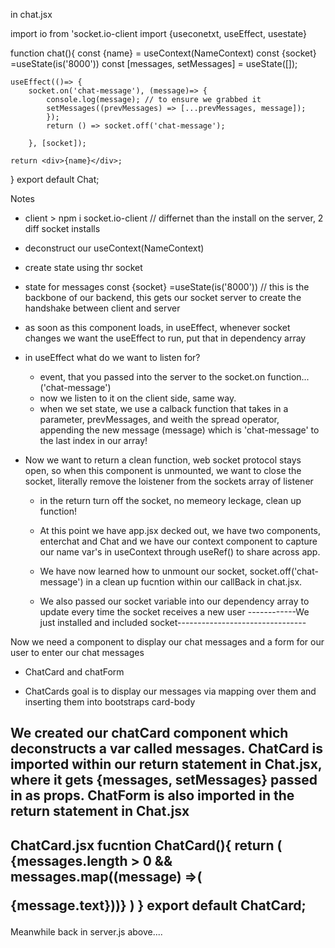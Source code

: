 in chat.jsx 

import io from 'socket.io-client
import {useconetxt, useEffect, usestate}

function chat(){
    const {name} = useContext(NameContext)
    const {socket} =useState(is('8000'))
    const [messages, setMessages] = useState([]);

    useEffect(()=> {
        socket.on('chat-message'), (message)=> {
            console.log(message); // to ensure we grabbed it
            setMessages((prevMessages) => [...prevMessages, message]);
            });
            return () => socket.off('chat-message');

        }, [socket]);

    return <div>{name}</div>;
}
export default Chat;


Notes
* client > npm i socket.io-client // differnet than the install on the server, 2 diff socket installs

* deconstruct our useContext(NameContext)
* create state using thr socket
* state for messages
const {socket} =useState(is('8000')) // this is the backbone of our backend, this gets our socket server to create the handshake between client and server
* as soon as this component loads, in useEffect, whenever socket changes we want the useEffect to run, put that in dependency array
* in useEffect what do we want to listen for?
    - event, that you passed into the server to the socket.on function... ('chat-message')
    - now we listen to it on the client side, same way.
    - when we set state, we use a calback function that takes in a parameter, prevMessages, and weith the     spread operator, appending the new message (message) which is 'chat-message' to the last index in our array!
    
* Now we want to return a clean function, web socket protocol stays open, so when this component is unmounted, we want to close the socket, literally remove the loistener from the sockets array of listener
    - in the return turn off the socket, no memeory leckage, clean up function!


    - At this point we have app.jsx decked out, we have two components, enterchat and Chat and we have our context component to capture our name var's in useContext through useRef() to share across app.
    - We have now learned how to unmount our socket, socket.off('chat-message') in a clean up fucntion within our callBack in chat.jsx.
    - We also passed our socket variable into our dependency array to update every time the socket receives a new user
------------We just installed and included socket--------------------------------

Now we need a component to display our chat messages and a form for our user to enter our chat messages
- ChatCard and chatForm
* ChatCards goal is to display our messages via mapping over them and inserting them into bootstraps card-body

We created our chatCard component which deconstructs a var called messages. 
ChatCard is imported within our return statement in Chat.jsx, where it gets {messages, setMessages} passed in as props.
ChatForm is also imported in the return statement in Chat.jsx
-------------------------------------------------------
ChatCard.jsx 
fucntion ChatCard(){
    return (
        {messages.length > 0 && messages.map((message) =>(<p>{message.text}))}
    )
}
export default ChatCard;
---------------------------------------------------
Meanwhile back in server.js above....